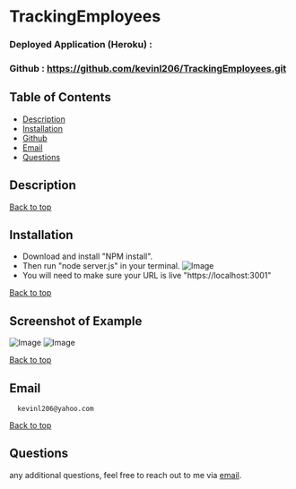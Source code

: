 # TrackingEmployees 

### Deployed Application (Heroku) : 

### Github : https://github.com/kevinl206/TrackingEmployees.git

## Table of Contents
- [Description](#description)
- [Installation](#installation)
- [Github](#github)
- [Email](#email)
- [Questions](#questions)
  
## Description
    
[Back to top](#)
  
## Installation
- Download and install "NPM install".
- Then run "node server.js" in your terminal.
![Image]()
- You will need to make sure your URL is live "https://localhost:3001"

[Back to top](#)
  
## Screenshot of Example
![Image](.)
![Image]()

[Back to top](#)
  
 ## Email
      kevinl206@yahoo.com
[Back to top](#)
  
## Questions
  any additional questions, feel free to reach out to me via [email](mailto:kevinl206@yahoo.com).